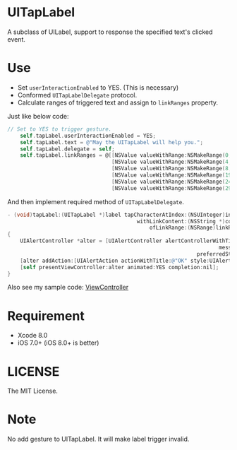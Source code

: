 # UITapLabel
A subclass of UILabel, support to response the specified text's clicked event.

# Use

- Set `userInteractionEnabled` to YES. (This is necessary)
- Conformed `UITapLabelDelegate` protocol.
- Calculate ranges of triggered text and assign to `linkRanges` property.

Just like below code:

```objective-c
// Set to YES to trigger gesture.
    self.tapLabel.userInteractionEnabled = YES;
    self.tapLabel.text = @"May the UITapLabel will help you.";
    self.tapLabel.delegate = self;
    self.tapLabel.linkRanges = @[[NSValue valueWithRange:NSMakeRange(0, 3)],    // 'May'
                                 [NSValue valueWithRange:NSMakeRange(4, 3)],    // 'the'
                                 [NSValue valueWithRange:NSMakeRange(8, 10)],   // 'UITapLabel'
                                 [NSValue valueWithRange:NSMakeRange(19, 4)],   // 'will'
                                 [NSValue valueWithRange:NSMakeRange(24, 4)],   // 'help'
                                 [NSValue valueWithRange:NSMakeRange(29, 3)]];  // 'you'
```

And then implement required method of `UITapLabelDelegate`.

```objective-c
- (void)tapLabel:(UITapLabel *)label tapCharacterAtIndex:(NSUInteger)index
                                         withLinkContent:(NSString *)content
                                             ofLinkRange:(NSRange)linkRange
{
    UIAlertController *alter = [UIAlertController alertControllerWithTitle:@"Message"
                                                                   message:content
                                                            preferredStyle:UIAlertControllerStyleAlert];
    [alter addAction:[UIAlertAction actionWithTitle:@"OK" style:UIAlertActionStyleDefault handler:nil]];
    [self presentViewController:alter animated:YES completion:nil];
}
```

Also see my sample code: [ViewController](./UITapLabelDemo/UITapLabelDemo/ViewController.m)

# Requirement

- Xcode 8.0
- iOS 7.0+ (iOS 8.0+ is better)

# LICENSE

The MIT License.

# Note

No add gesture to UITapLabel. It will make label trigger invalid.

